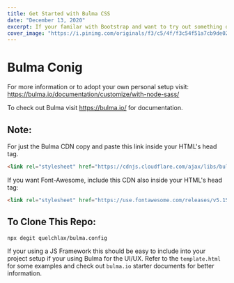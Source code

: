 ```yaml
---
title: Get Started with Bulma CSS
date: "December 13, 2020"
excerpt: If your familar with Bootstrap and want to try out something different Bulma is amazing.
cover_image: "https://i.pinimg.com/originals/f3/c5/4f/f3c54f51a7cb9de02523e226d6b010b6.png"
---
```


# Bulma Conig

For more information or to adopt your own personal setup visit: https://bulma.io/documentation/customize/with-node-sass/

To check out Bulma visit https://bulma.io/ for documentation.


## Note:
For just the Bulma CDN copy and paste this link inside your HTML's head tag.

```html
<link rel="stylesheet" href="https://cdnjs.cloudflare.com/ajax/libs/bulma/0.9.1/css/bulma.min.css" integrity="sha512-ZRv40llEogRmoWgZwnsqke3HNzJ0kiI0+pcMgiz2bxO6Ew1DVBtWjVn0qjrXdT3+u+pSN36gLgmJiiQ3cQtyzA==" crossorigin="anonymous" />
```

If you want Font-Awesome, include this CDN also inside your HTML's head tag:
```html
<link rel="stylesheet" href="https://use.fontawesome.com/releases/v5.15.1/css/all.css" integrity="sha384-vp86vTRFVJgpjF9jiIGPEEqYqlDwgyBgEF109VFjmqGmIY/Y4HV4d3Gp2irVfcrp" crossorigin="anonymous">
```

## To Clone This Repo:

```bash
npx degit quelchlax/bulma.config
```

If your using a JS Framework this should be easy to include into your project setup if your using Bulma for the UI/UX. Refer to the `template.html` for some examples and check out `bulma.io` starter documents for better information.